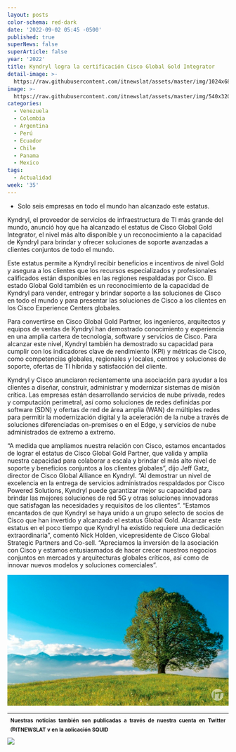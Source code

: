 ```yaml
---
layout: posts
color-schema: red-dark
date: '2022-09-02 05:45 -0500'
published: true
superNews: false
superArticle: false
year: '2022'
title: Kyndryl logra la certificación Cisco Global Gold Integrator
detail-image: >-
  https://raw.githubusercontent.com/itnewslat/assets/master/img/1024x680/pradera-con-arbol-g.jpg
image: >-
  https://raw.githubusercontent.com/itnewslat/assets/master/img/540x320/pradera-con-arbol-p.jpg
categories:
  - Venezuela
  - Colombia
  - Argentina
  - Perú
  - Ecuador
  - Chile
  - Panama
  - Mexico
tags:
  - Actualidad
week: '35'
---
```

- Solo seis empresas en todo el mundo han alcanzado este estatus.

Kyndryl, el proveedor de servicios de infraestructura de TI más grande del mundo, anunció hoy que ha alcanzado el estatus de Cisco Global Gold Integrator, el nivel más alto disponible y un reconocimiento a la capacidad de Kyndryl para brindar y ofrecer soluciones de soporte avanzadas a clientes conjuntos de todo el mundo.

Este estatus permite a Kyndryl recibir beneficios e incentivos de nivel Gold y asegura a los clientes que los recursos especializados y profesionales calificados están disponibles en las regiones respaldadas por Cisco. El estado Global Gold también es un reconocimiento de la capacidad de Kyndryl para vender, entregar y brindar soporte a las soluciones de Cisco en todo el mundo y para presentar las soluciones de Cisco a los clientes en los Cisco Experience Centers globales.

Para convertirse en Cisco Global Gold Partner, los ingenieros, arquitectos y equipos de ventas de Kyndryl han demostrado conocimiento y experiencia en una amplia cartera de tecnología, software y servicios de Cisco. Para alcanzar este nivel, Kyndryl también ha demostrado su capacidad para cumplir con los indicadores clave de rendimiento (KPI) y métricas de Cisco, como competencias globales, regionales y locales, centros y soluciones de soporte, ofertas de TI híbrida y satisfacción del cliente.

Kyndryl y Cisco anunciaron recientemente una asociación para ayudar a los clientes a diseñar, construir, administrar y modernizar sistemas de misión crítica. Las empresas están desarrollando servicios de nube privada, redes y computación perimetral, así como soluciones de redes definidas por software (SDN) y ofertas de red de área amplia (WAN) de múltiples redes para permitir la modernización digital y la aceleración de la nube a través de soluciones diferenciadas on-premises o en el Edge, y servicios de nube administrados de extremo a extremo.

“A medida que ampliamos nuestra relación con Cisco, estamos encantados de lograr el estatus de Cisco Global Gold Partner, que valida y amplía nuestra capacidad para colaborar a escala y brindar el más alto nivel de soporte y beneficios conjuntos a los clientes globales”, dijo Jeff Gatz, director de Cisco Global Alliance en Kyndryl. “Al demostrar un nivel de excelencia en la entrega de servicios administrados respaldados por Cisco Powered Solutions, Kyndryl puede garantizar mejor su capacidad para brindar las mejores soluciones de red 5G y otras soluciones innovadoras que satisfagan las necesidades y requisitos de los clientes”.
“Estamos encantados de que Kyndryl se haya unido a un grupo selecto de socios de Cisco que han invertido y alcanzado el estatus Global Gold. Alcanzar este estatus en el poco tiempo que Kyndryl ha existido requiere una dedicación extraordinaria”, comentó Nick Holden, vicepresidente de Cisco Global Strategic Partners and Co-sell. “Apreciamos la inversión de la asociación con Cisco y estamos entusiasmados de hacer crecer nuestros negocios conjuntos en mercados y arquitecturas globales críticos, así como de innovar nuevos modelos y soluciones comerciales”.

![](https://raw.githubusercontent.com/itnewslat/assets/master/img/540x320/pradera-con-arbol-p.jpg)

<table style="height: 42px;" width="569">
<tbody>
<tr>
<td style="text-align: justify;"><sub><strong>Nuestras noticias también son publicadas a través de nuestra cuenta en Twitter <a href="https://twitter.com/itnewslat?lang=es">@ITNEWSLAT</a> y en la aplicación <a href="https://squidapp.co/en/">SQUID</a></strong></sub></td>
</tr>
</tbody>
</table>

<img src="https://tracker.metricool.com/c3po.jpg?hash=56f88a41e39ab42c063cc51676587a04"/>
